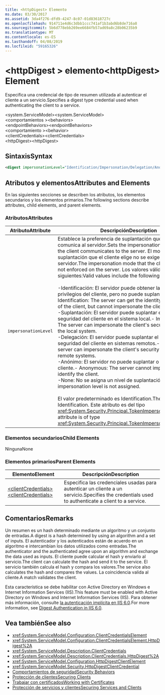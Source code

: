 ```yaml
---
title: <httpDigest> Elemento
ms.date: 03/30/2017
ms.assetid: 3da4f276-dfd9-4247-8c07-01d83618727c
ms.openlocfilehash: 914711e4d6c3dbb1ccc741af1b3abd6b8de716a8
ms.sourcegitcommit: 5b6d778ebb269ee6684fb57ad69a8c28b06235b9
ms.translationtype: MT
ms.contentlocale: es-ES
ms.lasthandoff: 04/08/2019
ms.locfileid: "59165326"
---
```

# <a name="httpdigest-element"></a><span data-ttu-id="57cbe-102">\<httpDigest > elemento</span><span class="sxs-lookup"><span data-stu-id="57cbe-102">\<httpDigest> Element</span></span>
<span data-ttu-id="57cbe-103">Especifica una credencial de tipo de resumen utilizada al autenticar el cliente a un servicio.</span><span class="sxs-lookup"><span data-stu-id="57cbe-103">Specifies a digest type credential used when authenticating the client to a service.</span></span>  
  
 <span data-ttu-id="57cbe-104">\<system.ServiceModel></span><span class="sxs-lookup"><span data-stu-id="57cbe-104">\<system.ServiceModel></span></span>  
<span data-ttu-id="57cbe-105">\<comportamientos ></span><span class="sxs-lookup"><span data-stu-id="57cbe-105">\<behaviors></span></span>  
<span data-ttu-id="57cbe-106">\<endpointBehaviors></span><span class="sxs-lookup"><span data-stu-id="57cbe-106">\<endpointBehaviors></span></span>  
<span data-ttu-id="57cbe-107">\<comportamiento ></span><span class="sxs-lookup"><span data-stu-id="57cbe-107">\<behavior></span></span>  
<span data-ttu-id="57cbe-108">\<clientCredentials></span><span class="sxs-lookup"><span data-stu-id="57cbe-108">\<clientCredentials></span></span>  
<span data-ttu-id="57cbe-109">\<httpDigest></span><span class="sxs-lookup"><span data-stu-id="57cbe-109">\<httpDigest></span></span>  
  
## <a name="syntax"></a><span data-ttu-id="57cbe-110">Sintaxis</span><span class="sxs-lookup"><span data-stu-id="57cbe-110">Syntax</span></span>  
  
```xml  
<digest impersonationLevel="Identification/Impersonation/Delegation/Anonymous/None" />
```  
  
## <a name="attributes-and-elements"></a><span data-ttu-id="57cbe-111">Atributos y elementos</span><span class="sxs-lookup"><span data-stu-id="57cbe-111">Attributes and Elements</span></span>  
 <span data-ttu-id="57cbe-112">En las siguientes secciones se describen los atributos, los elementos secundarios y los elementos primarios.</span><span class="sxs-lookup"><span data-stu-id="57cbe-112">The following sections describe attributes, child elements, and parent elements.</span></span>  
  
### <a name="attributes"></a><span data-ttu-id="57cbe-113">Atributos</span><span class="sxs-lookup"><span data-stu-id="57cbe-113">Attributes</span></span>  
  
|<span data-ttu-id="57cbe-114">Atributo</span><span class="sxs-lookup"><span data-stu-id="57cbe-114">Attribute</span></span>|<span data-ttu-id="57cbe-115">Descripción</span><span class="sxs-lookup"><span data-stu-id="57cbe-115">Description</span></span>|  
|---------------|-----------------|  
|`impersonationLevel`|<span data-ttu-id="57cbe-116">Establece la preferencia de suplantación que el cliente comunica al servidor.</span><span class="sxs-lookup"><span data-stu-id="57cbe-116">Sets the impersonation preference that the client communicates to the server.</span></span> <span data-ttu-id="57cbe-117">El modo de suplantación que el cliente elige no se exige en el servidor.</span><span class="sxs-lookup"><span data-stu-id="57cbe-117">The impersonation mode that the client selects is not enforced on the server.</span></span> <span data-ttu-id="57cbe-118">Los valores válidos son los siguientes:</span><span class="sxs-lookup"><span data-stu-id="57cbe-118">Valid values include the following:</span></span><br /><br /> <span data-ttu-id="57cbe-119">-Identificación: El servidor puede obtener la identidad y los privilegios del cliente, pero no puede suplantar al cliente.</span><span class="sxs-lookup"><span data-stu-id="57cbe-119">-   Identification: The server can get the identity and privileges of the client, but cannot impersonate the client.</span></span><br /><span data-ttu-id="57cbe-120">-Suplantación: El servidor puede suplantar el contexto de seguridad del cliente en el sistema local.</span><span class="sxs-lookup"><span data-stu-id="57cbe-120">-   Impersonation: The server can impersonate the client's security context on the local system.</span></span><br /><span data-ttu-id="57cbe-121">-Delegación: El servidor puede suplantar el contexto de seguridad del cliente en sistemas remotos.</span><span class="sxs-lookup"><span data-stu-id="57cbe-121">-   Delegation: The server can impersonate the client's security context on remote systems.</span></span><br /><span data-ttu-id="57cbe-122">-Anónimo: El servidor no puede suplantar o identificar al cliente.</span><span class="sxs-lookup"><span data-stu-id="57cbe-122">-   Anonymous: The server cannot impersonate or identify the client.</span></span><br /><span data-ttu-id="57cbe-123">-None: No se asigna un nivel de suplantación.</span><span class="sxs-lookup"><span data-stu-id="57cbe-123">-   None: An impersonation level is not assigned.</span></span><br /><br /> <span data-ttu-id="57cbe-124">El valor predeterminado es Identification.</span><span class="sxs-lookup"><span data-stu-id="57cbe-124">The default is Identification.</span></span> <span data-ttu-id="57cbe-125">Este atributo es del tipo <xref:System.Security.Principal.TokenImpersonationLevel>.</span><span class="sxs-lookup"><span data-stu-id="57cbe-125">This attribute is of type <xref:System.Security.Principal.TokenImpersonationLevel>.</span></span>|  
  
### <a name="child-elements"></a><span data-ttu-id="57cbe-126">Elementos secundarios</span><span class="sxs-lookup"><span data-stu-id="57cbe-126">Child Elements</span></span>  
 <span data-ttu-id="57cbe-127">Ninguna</span><span class="sxs-lookup"><span data-stu-id="57cbe-127">None</span></span>  
  
### <a name="parent-elements"></a><span data-ttu-id="57cbe-128">Elementos primarios</span><span class="sxs-lookup"><span data-stu-id="57cbe-128">Parent Elements</span></span>  
  
|<span data-ttu-id="57cbe-129">Elemento</span><span class="sxs-lookup"><span data-stu-id="57cbe-129">Element</span></span>|<span data-ttu-id="57cbe-130">Descripción</span><span class="sxs-lookup"><span data-stu-id="57cbe-130">Description</span></span>|  
|-------------|-----------------|  
|[<span data-ttu-id="57cbe-131">\<clientCredentials></span><span class="sxs-lookup"><span data-stu-id="57cbe-131">\<clientCredentials></span></span>](../../../../../docs/framework/configure-apps/file-schema/wcf/clientcredentials.md)|<span data-ttu-id="57cbe-132">Especifica las credenciales usadas para autenticar un cliente a un servicio.</span><span class="sxs-lookup"><span data-stu-id="57cbe-132">Specifies the credentials used to authenticate a client to a service.</span></span>|  
  
## <a name="remarks"></a><span data-ttu-id="57cbe-133">Comentarios</span><span class="sxs-lookup"><span data-stu-id="57cbe-133">Remarks</span></span>  
 <span data-ttu-id="57cbe-134">Un resumen es un hash determinado mediante un algoritmo y un conjunto de entradas.</span><span class="sxs-lookup"><span data-stu-id="57cbe-134">A digest is a hash determined by using an algorithm and a set of inputs.</span></span> <span data-ttu-id="57cbe-135">El autenticador y los autenticados están de acuerdo en un algoritmo e intercambian los datos utilizados como entradas.</span><span class="sxs-lookup"><span data-stu-id="57cbe-135">The authenticator and the authenticated agree upon an algorithm and exchange the data used as inputs.</span></span> <span data-ttu-id="57cbe-136">El cliente puede calcular el hash y enviarlo al servicio.</span><span class="sxs-lookup"><span data-stu-id="57cbe-136">The client can calculate the hash and send it to the service.</span></span> <span data-ttu-id="57cbe-137">El servicio también calcula el hash y compara los valores.</span><span class="sxs-lookup"><span data-stu-id="57cbe-137">The service also calculates the hash and compares the values.</span></span> <span data-ttu-id="57cbe-138">La coincidencia valida al cliente.</span><span class="sxs-lookup"><span data-stu-id="57cbe-138">A match validates the client.</span></span>  
  
 <span data-ttu-id="57cbe-139">Esta característica se debe habilitar con Active Directory en Windows e Internet Information Services (IIS).</span><span class="sxs-lookup"><span data-stu-id="57cbe-139">This feature must be enabled with Active Directory on Windows and Internet Information Services (IIS).</span></span> <span data-ttu-id="57cbe-140">Para obtener más información, consulte [la autenticación implícita en IIS 6.0](https://go.microsoft.com/fwlink/?LinkId=88443).</span><span class="sxs-lookup"><span data-stu-id="57cbe-140">For more information, see [Digest Authentication in IIS 6.0](https://go.microsoft.com/fwlink/?LinkId=88443).</span></span>  
  
## <a name="see-also"></a><span data-ttu-id="57cbe-141">Vea también</span><span class="sxs-lookup"><span data-stu-id="57cbe-141">See also</span></span>

- <xref:System.ServiceModel.Configuration.ClientCredentialsElement>
- <xref:System.ServiceModel.Configuration.ClientCredentialsElement.HttpDigest%2A>
- <xref:System.ServiceModel.Description.ClientCredentials>
- <xref:System.ServiceModel.Description.ClientCredentials.HttpDigest%2A>
- <xref:System.ServiceModel.Configuration.HttpDigestClientElement>
- <xref:System.ServiceModel.Security.HttpDigestClientCredential>
- [<span data-ttu-id="57cbe-142">Comportamientos de seguridad</span><span class="sxs-lookup"><span data-stu-id="57cbe-142">Security Behaviors</span></span>](../../../../../docs/framework/wcf/feature-details/security-behaviors-in-wcf.md)
- [<span data-ttu-id="57cbe-143">Protección de clientes</span><span class="sxs-lookup"><span data-stu-id="57cbe-143">Securing Clients</span></span>](../../../../../docs/framework/wcf/securing-clients.md)
- [<span data-ttu-id="57cbe-144">Trabajar con certificados</span><span class="sxs-lookup"><span data-stu-id="57cbe-144">Working with Certificates</span></span>](../../../../../docs/framework/wcf/feature-details/working-with-certificates.md)
- [<span data-ttu-id="57cbe-145">Protección de servicios y clientes</span><span class="sxs-lookup"><span data-stu-id="57cbe-145">Securing Services and Clients</span></span>](../../../../../docs/framework/wcf/feature-details/securing-services-and-clients.md)
